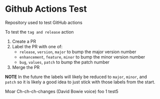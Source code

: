 # Github Actions Test
Repository used to test GitHub actions

To test the `tag and release` action
1. Create a PR
1. Label the PR with one of:
   - `release`, `version`, `major` to bump the major version number
   - `enhancement`, `feature`, `minor` to bump the minor version number
   - `bug`, `values`, `patch` to bump the patch number
1. Merge the PR
   
**NOTE** In the future the labels will likely be reduced to `major`, `minor`, and `patch` so it is likely a good idea to just stick with those labels from the start.


Moar Ch-ch-ch-changes (David Bowie voice)
foo 1
test5

